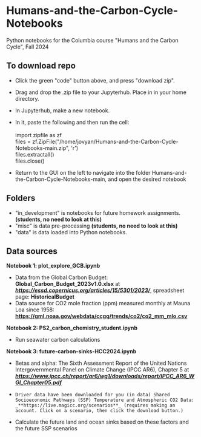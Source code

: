 # Humans-and-the-Carbon-Cycle-Notebooks
Python notebooks for the Columbia course "Humans and the Carbon Cycle", Fall 2024

## To download repo
- Click the green "code" button above, and press "download zip".
- Drag and drop the .zip file to your Jupyterhub. Place in in your home directory.
- In Jupyterhub, make a new notebook.
- In it, paste the following and then run the cell:\
\
    import zipfile as zf\
    files = zf.ZipFile("/home/jovyan/Humans-and-the-Carbon-Cycle-Notebooks-main.zip", 'r')\
    files.extractall()\
    files.close()

- Return to the GUI on the left to navigate into the folder Humans-and-the-Carbon-Cycle-Notebooks-main, and open the desired notebook
  
## Folders
- "in_development" is notebooks for future homework assignments. **(students, no need to look at this)**
- "misc" is data pre-processing **(students, no need to look at this)**
- "data" is data loaded into Python notebooks.

## **Data sources**

**Notebook 1: plot_explore_GCB.ipynb**
- Data from the Global Carbon Budget: **Global_Carbon_Budget_2023v1.0.xlsx** at **_https://essd.copernicus.org/articles/15/5301/2023/_**, spreadsheet page: **HistoricalBudget**
- Data source for CO2 mole fraction (ppm) measured monthly at Mauna Loa since 1958: **https://gml.noaa.gov/webdata/ccgg/trends/co2/co2_mm_mlo.csv**

**Notebook 2: PS2_carbon_chemistry_student.ipynb**
- Run seawater carbon calculations

**Notebook 3: future-carbon-sinks-HCC2024.ipynb**
- Betas and alpha: The Sixth Assessment Report of the United Nations Intergovernmental Panel on Climate Change (IPCC AR6), Chapter 5 at _**https://www.ipcc.ch/report/ar6/wg1/downloads/report/IPCC_AR6_WGI_Chapter05.pdf**_
-     Driver data have been downloaded for you (in data) Shared Socioeconomic Pathways (SSP) Temperature and Atmospheric CO2 Data: _**https://live.magicc.org/scenarios**_ (requires making an account. Click on a scenario, then click the download button.)

- Calculate the future land and ocean sinks based on these factors and the future SSP scenarios
